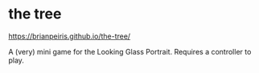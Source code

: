 # the tree

https://brianpeiris.github.io/the-tree/

A (very) mini game for the Looking Glass Portrait. Requires a controller to play.
